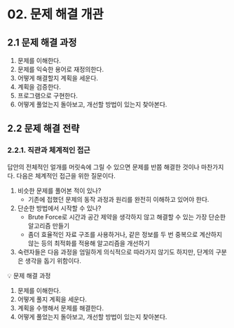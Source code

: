 # 02. 문제 해결 개관

## 2.1 문제 해결 과정

1. 문제를 이해한다.
2. 문제를 익숙한 용어로 재정의한다.
3. 어떻게 해결할지 계획을 세운다.
4. 계획을 검증한다.
5. 프로그램으로 구현한다.
6. 어떻게 풀었는지 돌아보고, 개선할 방법이 있는지 찾아본다.

## 2.2 문제 해결 전략

### 2.2.1. 직관과 체계적인 접근

답안의 전체적인 얼개를 머릿속에 그릴 수 있으면 문제를 반쯤 해결한 것이나 마찬가지다.
다음은 체계적인 접근을 위한 질문이다.

1. 비슷한 문제를 풀어본 적이 있나?
   - 기존에 접했던 문제의 동작 과정과 원리를 완전히 이해하고 있어야 한다.
2. 단순한 방법에서 시작할 수 있나?
   - Brute Force로 시간과 공간 제약을 생각하지 않고 해결할 수 있는 가장 단순한 알고리즘 만들기
   - 좀더 효율적인 자료 구조를 사용하거나, 같은 정보를 두 번 중복으로 계산하지 않는 등의 최적화를 적용해 알고리즘을 개선하기
3. 숙련자들은 다음 과정을 엄밀하게 의식적으로 따라가지 않기도 하지만, 단계의 구분은 생각을 돕기 위함이다.

💡 문제 해결 과정
1. 문제를 이해한다.
2. 어떻게 풀지 계획을 세운다.
3. 계획을 수행해서 문제를 해결한다.
4. 어떻게 풀었는지 돌아보고, 개선할 방법이 있는지 찾아본다.
